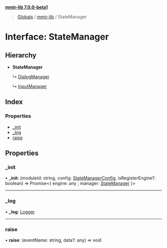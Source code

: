 **[mmir-lib 7.0.0-beta1](../README.md)**

> [Globals](../README.md) / [mmir-lib](../modules/mmir_lib.md) / StateManager

# Interface: StateManager

## Hierarchy

* **StateManager**

  ↳ [DialogManager](mmir_lib.dialogmanager.md)

  ↳ [InputManager](mmir_lib.inputmanager.md)

## Index

### Properties

* [\_init](mmir_lib.statemanager.md#_init)
* [\_log](mmir_lib.statemanager.md#_log)
* [raise](mmir_lib.statemanager.md#raise)

## Properties

### \_init

•  **\_init**: (moduleId: string, config: [StateManagerConfig](mmir_lib.statemanagerconfig.md), isRegisterEngine?: boolean) => Promise<{ engine: any ; manager: [StateManager](mmir_lib.statemanager.md)  }\>

___

### \_log

•  **\_log**: [Logger](mmir_lib.logger.md)

___

### raise

•  **raise**: (eventName: string, data?: any) => void
